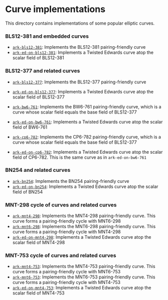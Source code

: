 # Curve implementations

This directory contains implementations of some popular elliptic curves.

### BLS12-381 and embedded curves
* [`ark-bls12-381`](bls12-381): Implements the BLS12-381 pairing-friendly curve
* [`ark-ed-on-bls12-381`](ed-on-bls12-381): Implements a Twisted Edwards curve atop the scalar field of BLS12-381

### BLS12-377 and related curves
* [`ark-bls12-377`](bls12-377): Implements the BLS12-377 pairing-friendly curve
* [`ark-ed-on-bls12-377`](ed-on-bls12-377): Implements a Twisted Edwards curve atop the scalar field of BLS12-377

* [`ark-bw6-761`](bw6-761): Implements the BW6-761 pairing-friendly curve, which is a curve whose scalar field equals the base field of BLS12-377
* [`ark-ed-on-bw6-761`](ed-on-bw6-761): Implements a Twisted Edwards curve atop the scalar field of BW6-761

* [`ark-cp6-782`](cp6-782): Implements the CP6-782 pairing-friendly curve, which is a curve whose scalar field equals the base field of BLS12-377
* [`ark-ed-on-cp6-782`](ed-on-cp6-782): Implements a Twisted Edwards curve atop the scalar field of CP6-782. This is the same curve as in `ark-ed-on-bw6-761`

### BN254 and related curves
* [`ark-bn254`](bn254): Implements the BN254 pairing-friendly curve
* [`ark-ed-on-bn254`](ed-on-bn254): Implements a Twisted Edwards curve atop the scalar field of BN254

### MNT-298 cycle of curves and related curves
* [`ark-mnt4-298`](mnt4-298): Implements the MNT4-298 pairing-friendly curve. This curve forms a pairing-friendly cycle with MNT6-298
* [`ark-mnt6-298`](mnt6-298): Implements the MNT6-298 pairing-friendly curve. This curve forms a pairing-friendly cycle with MNT4-298
* [`ark-ed-on-mnt4-298`](ed-on-mnt4-298): Implements a Twisted Edwards curve atop the scalar field of MNT4-298

### MNT-753 cycle of curves and related curves
* [`ark-mnt4-753`](mnt4-753): Implements the MNT4-753 pairing-friendly curve. This curve forms a pairing-friendly cycle with MNT6-753
* [`ark-mnt6-753`](mnt6-753): Implements the MNT6-753 pairing-friendly curve. This curve forms a pairing-friendly cycle with MNT4-753
* [`ark-ed-on-mnt4-753`](ed-on-mnt4-753): Implements a Twisted Edwards curve atop the scalar field of MNT4-753